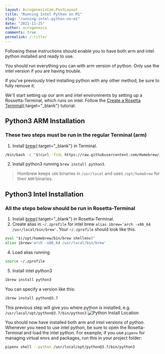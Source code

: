 ```yaml
---
layout: AcrogenesisCom.PostLayout
title: "Running Intel Python on M1"
slug: "running-intel-python-on-m1"
date: "2021-11-25"
author: acrogenesis
comments: true
permalink: /:title/
---
```

Following these instructions should enable you to have both arm and intel python installed and ready to use.

You should run everything you can with arm version of python. Only use the intel version if you are having trouble.

If you've previously tried installing python with any other method, be sure to fully remove it.

We'll start setting up our arm and intel environments by setting up a Rossetta-Terminal, which runs on intel. Follow the [Create a Rosetta Terminal](https://www.courier.com/blog/tips-and-tricks-to-setup-your-apple-m1-for-development){:target="_blank"} tutorial.

## Python3 ARM Installation

### These two steps must be run in the regular Terminal (arm)

1. Install [brew](https://brew.sh){:target="_blank"} in Terminal.

```sh
/bin/bash -c "$(curl -fsSL https://raw.githubusercontent.com/Homebrew/install/HEAD/install.sh)"
```

2. Install python3 running `brew install python3`.

> Hombrew keeps `x86` binaries in `/usr/local` and uses `/opt/homebrew` for their `ARM` binaries.

## Python3 Intel Installation

### All the steps below should be run in Rosetta-Terminal

1. Install [brew](https://brew.sh){:target="_blank"} in Rosetta-Terminal.
2. Create alias in `~/.zprofile` for intel brew `alias ibrew='arch -x86_64 /usr/local/bin/brew'`.
   Your `~/.zprofile` should look like this.

```sh
eval "$(/opt/homebrew/bin/brew shellenv)"
alias ibrew='arch -x86_64 /usr/local/bin/brew'
```

4. Load alias running

```sh
source ~/.zprofile
```

5. Install intel python3

```sh
ibrew install python3
```

You can specify a version like this:

```sh
ibrew install python@3.7
```

This previous step will give you where python is installed, e.g. `/usr/local/opt/python@3.7/bin/python3`
![Python Install Location](/assets/images/python-install-location.png)

You should now have installed both arm and intel versions of python. Whenever you need to use intel python, be sure to open the Rosetta-Terminal and load the intel python. For example, if you use `pipenv` for managing virtual envs and packages, run this in your project folder:

```sh
pipenv shell --python /usr/local/opt/python@3.7/bin/python3
```
